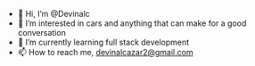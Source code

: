 - 👋 Hi, I’m @Devinalc
- 👀 I’m interested in cars and anything that can make for a good conversation 
- 🌱 I’m currently learning full stack development
- 📫 How to reach me, devinalcazar2@gmail.com 

<!---
Devinalc/Devinalc is a ✨ special ✨ repository because its `README.md` (this file) appears on your GitHub profile.
You can click the Preview link to take a look at your changes.
--->
